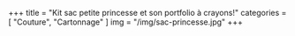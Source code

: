 +++
title = "Kit sac petite princesse et son portfolio à crayons!"
categories = [ "Couture", "Cartonnage" ]
img = "/img/sac-princesse.jpg"
+++